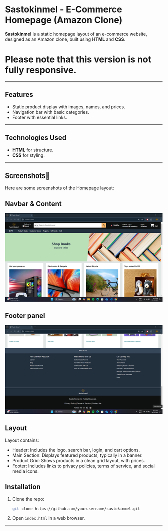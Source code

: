 # Sastokinmel - E-Commerce Homepage (Amazon Clone)

**Sastokinmel** is a static homepage layout of an e-commerce website, designed as an Amazon clone, built using **HTML** and **CSS**.

# Please note that this version is not fully responsive.

---

## Features

- Static product display with images, names, and prices.
- Navigation bar with basic categories.
- Footer with essential links.

---

## Technologies Used

- **HTML** for structure.
- **CSS** for styling.

---

## Screenshots📸

Here are some screenshots of the Homepage layout:

## Navbar & Content
<img src="./images/r1.png">

## Footer panel
<img src="./images/r2.png">



## Layout

Layout contains:

- Header: Includes the logo, search bar, login, and cart options.
- Main Section: Displays featured products, typically in a banner.
- Product Grid: Shows products in a clean grid layout, with prices.
- Footer: Includes links to privacy policies, terms of service, and social media icons.


## Installation

1. Clone the repo:
    ```bash
    git clone https://github.com/yourusername/sastokinmel.git
    ```
2. Open `index.html` in a web browser.

---

